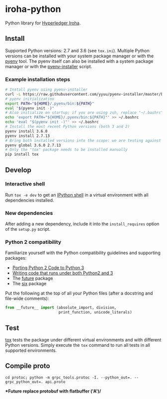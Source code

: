 # iroha-python

Python library for [Hyperledger Iroha](https://github.com/hyperledger/iroha).

## Install

Supported Python versions: 2.7 and 3.6 (see `tox.ini`).
Multiple Python versions can be installed with your system package manager or with the [pyenv](https://github.com/pyenv/pyenv) tool.
The pyenv itself can also be installed with a system package manager or with the [pyenv-installer](https://github.com/pyenv/pyenv-installer) script.

### Example installation steps

```sh
# Install pyenv using pyenv-installer
curl -L https://raw.githubusercontent.com/yyuu/pyenv-installer/master/bin/pyenv-installer | bash
# pyenv initialization
export PATH="${HOME}/.pyenv/bin:${PATH}"
eval "$(pyenv init -)"
# Also initialize on startup; if you are using zsh, replace "~/.bashrc" with "~/.zshrc"
echo 'export PATH="${HOME}/.pyenv/bin:${PATH}"' >> ~/.bashrc
echo 'eval "$(pyenv init -)"' >> ~/.bashrc
# Install the most recent Python versions (both 3 and 2)
pyenv install 3.6.0
pyenv install 2.7.13
# Bring both installed versions into the scope: we are testing against both versions
pyenv global 3.6.0 2.7.13
# Only the "tox" package needs to be installed manually
pip install tox
```

## Develop

### Interactive shell

Run `tox -e dev` to get an [IPython shell](https://ipython.org/) in a virtual environment with all dependencies installed.

### New dependencies

After adding a new dependency, include it into the `install_requires` option of the `setup.py` script.

### Python 2 compatibility

Familiarize yourself with the Python compatibility guidelines and supporting packages:

* [Porting Python 2 Code to Python 3](https://docs.python.org/3/howto/pyporting.html)
* [Writing code that runs under both Python2 and 3](https://wiki.python.org/moin/PortingToPy3k/BilingualQuickRef)
* The [future](http://python-future.org) package
* The [six](http://pythonhosted.org/six) package

Put the following at the top of all your Python files (after a docstring and file-wide comments):

```python
from __future__ import (absolute_import, division,
                        print_function, unicode_literals)
```

## Test

[tox](http://tox.readthedocs.io) tests the package under different virtual environments and with different Python versions.
Simply execute the `tox` command to run all tests in all supported environments.

## Compile proto
```
cd protoc; python -m grpc_tools.protoc -I. --python_out=. --grpc_python_out=. api.proto
```

**\*Future replace protobuf with flatbuffer \('A')/**
